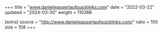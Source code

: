 +++
title = "www.danielwasserlaufquicklinks.com"
date = "2022-03-22"
updated = "2024-03-30"
weight = 110388

[extra]
source = "http://www.danielwasserlaufquicklinks.com/"
ratio = 100
size = 108
+++
